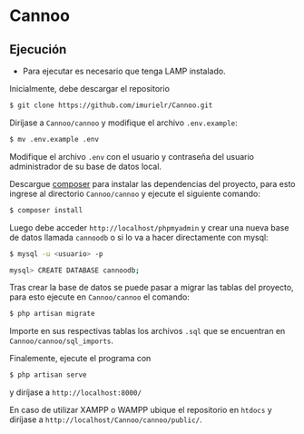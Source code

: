 # Cannoo

## Ejecución

* Para ejecutar es necesario que tenga LAMP instalado. 

Inicialmente, debe descargar el repositorio

```bash
$ git clone https://github.com/imurielr/Cannoo.git
```

Diríjase a ```Cannoo/cannoo``` y modifique el archivo ```.env.example```:

```bash
$ mv .env.example .env
```

Modifique el archivo ```.env``` con el usuario y contraseña del usuario administrador de su base de datos local.

Descargue [composer](https://getcomposer.org/download/) para instalar las dependencias del proyecto, para esto ingrese al directorio ```Cannoo/cannoo``` y ejecute el siguiente comando:

```bash
$ composer install
```

Luego debe acceder ```http://localhost/phpmyadmin``` y crear una nueva base de datos llamada ```cannoodb``` o si lo va a hacer directamente con mysql:

```bash
$ mysql -u <usuario> -p

mysql> CREATE DATABASE cannoodb;
```

Tras crear la base de datos se puede pasar a migrar las tablas del proyecto, para esto ejecute en ```Cannoo/cannoo``` el comando:

```bash
$ php artisan migrate
```

Importe en sus respectivas tablas los archivos ```.sql``` que se encuentran en ```Cannoo/cannoo/sql_imports```.

Finalemente, ejecute el programa con

```bash
$ php artisan serve
```

y diríjase a ```http://localhost:8000/```

En caso de utilizar XAMPP o WAMPP ubique el repositorio en ```htdocs``` y diríjase a ```http://localhost/Cannoo/cannoo/public/```.
